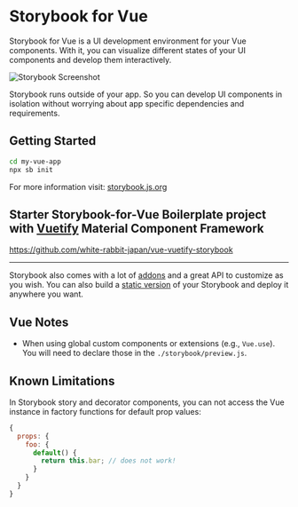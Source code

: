 # Storybook for Vue

Storybook for Vue is a UI development environment for your Vue components.
With it, you can visualize different states of your UI components and develop them interactively.

![Storybook Screenshot](https://github.com/storybookjs/storybook/blob/main/media/storybook-intro.gif)

Storybook runs outside of your app.
So you can develop UI components in isolation without worrying about app specific dependencies and requirements.

## Getting Started

```sh
cd my-vue-app
npx sb init
```

For more information visit: [storybook.js.org](https://storybook.js.org)

## Starter Storybook-for-Vue Boilerplate project with [Vuetify](https://github.com/vuetifyjs/vuetify) Material Component Framework

<https://github.com/white-rabbit-japan/vue-vuetify-storybook>

---

Storybook also comes with a lot of [addons](https://storybook.js.org/addons) and a great API to customize as you wish.
You can also build a [static version](https://storybook.js.org/docs/vue/sharing/publish-storybook) of your Storybook and deploy it anywhere you want.

## Vue Notes

- When using global custom components or extensions (e.g., `Vue.use`). You will need to declare those in the `./storybook/preview.js`.

## Known Limitations

In Storybook story and decorator components, you can not access the Vue instance
in factory functions for default prop values:

```js
{
  props: {
    foo: {
      default() {
        return this.bar; // does not work!
      }
    }
  }
}
```

